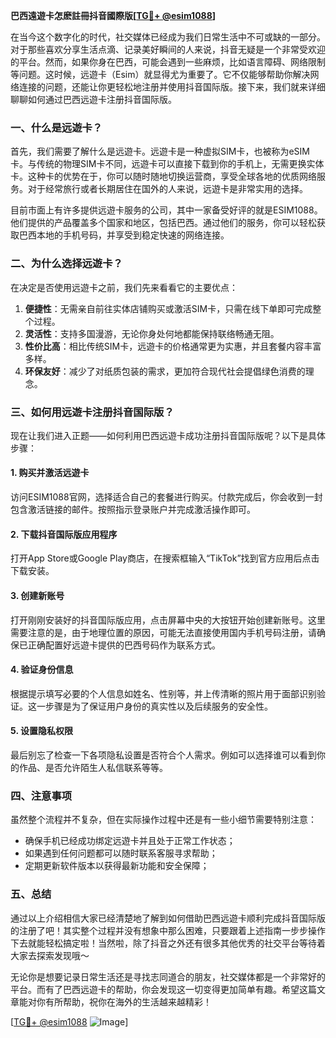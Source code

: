 **巴西遠遊卡怎麽註冊抖音國際版[[TG💪+ @esim1088](https://t.me/s/esim1088)]**

在当今这个数字化的时代，社交媒体已经成为我们日常生活中不可或缺的一部分。对于那些喜欢分享生活点滴、记录美好瞬间的人来说，抖音无疑是一个非常受欢迎的平台。然而，如果你身在巴西，可能会遇到一些麻烦，比如语言障碍、网络限制等问题。这时候，远遊卡（Esim）就显得尤为重要了。它不仅能够帮助你解决网络连接的问题，还能让你更轻松地注册并使用抖音国际版。接下来，我们就来详细聊聊如何通过巴西远遊卡注册抖音国际版。

### 一、什么是远遊卡？

首先，我们需要了解什么是远遊卡。远遊卡是一种虚拟SIM卡，也被称为eSIM卡。与传统的物理SIM卡不同，远遊卡可以直接下载到你的手机上，无需更换实体卡。这种卡的优势在于，你可以随时随地切换运营商，享受全球各地的优质网络服务。对于经常旅行或者长期居住在国外的人来说，远遊卡是非常实用的选择。

目前市面上有许多提供远遊卡服务的公司，其中一家备受好评的就是ESIM1088。他们提供的产品覆盖多个国家和地区，包括巴西。通过他们的服务，你可以轻松获取巴西本地的手机号码，并享受到稳定快速的网络连接。

### 二、为什么选择远遊卡？

在决定是否使用远遊卡之前，我们先来看看它的主要优点：

1. **便捷性**：无需亲自前往实体店铺购买或激活SIM卡，只需在线下单即可完成整个过程。
2. **灵活性**：支持多国漫游，无论你身处何地都能保持联络畅通无阻。
3. **性价比高**：相比传统SIM卡，远遊卡的价格通常更为实惠，并且套餐内容丰富多样。
4. **环保友好**：减少了对纸质包装的需求，更加符合现代社会提倡绿色消费的理念。

### 三、如何用远遊卡注册抖音国际版？

现在让我们进入正题——如何利用巴西远遊卡成功注册抖音国际版呢？以下是具体步骤：

#### 1. 购买并激活远遊卡

访问ESIM1088官网，选择适合自己的套餐进行购买。付款完成后，你会收到一封包含激活链接的邮件。按照指示登录账户并完成激活操作即可。

#### 2. 下载抖音国际版应用程序

打开App Store或Google Play商店，在搜索框输入“TikTok”找到官方应用后点击下载安装。

#### 3. 创建新账号

打开刚刚安装好的抖音国际版应用，点击屏幕中央的大按钮开始创建新账号。这里需要注意的是，由于地理位置的原因，可能无法直接使用国内手机号码注册，请确保已正确配置好远遊卡提供的巴西号码作为联系方式。

#### 4. 验证身份信息

根据提示填写必要的个人信息如姓名、性别等，并上传清晰的照片用于面部识别验证。这一步骤是为了保证用户身份的真实性以及后续服务的安全性。

#### 5. 设置隐私权限

最后别忘了检查一下各项隐私设置是否符合个人需求。例如可以选择谁可以看到你的作品、是否允许陌生人私信联系等等。

### 四、注意事项

虽然整个流程并不复杂，但在实际操作过程中还是有一些小细节需要特别注意：

- 确保手机已经成功绑定远遊卡并且处于正常工作状态；
- 如果遇到任何问题都可以随时联系客服寻求帮助；
- 定期更新软件版本以获得最新功能和安全保障；

### 五、总结

通过以上介绍相信大家已经清楚地了解到如何借助巴西远遊卡顺利完成抖音国际版的注册了吧！其实整个过程并没有想象中那么困难，只要跟着上述指南一步步操作下去就能轻松搞定啦！当然啦，除了抖音之外还有很多其他优秀的社交平台等待着大家去探索发现哦～

无论你是想要记录日常生活还是寻找志同道合的朋友，社交媒体都是一个非常好的平台。而有了巴西远遊卡的帮助，你会发现这一切变得更加简单有趣。希望这篇文章能对你有所帮助，祝你在海外的生活越来越精彩！

[[TG💪+ @esim1088](https://t.me/s/esim1088) ![Image](https://i.postimg.cc/4NQfJmqS/Snipaste-2025-05-13-00-14-12.png)]